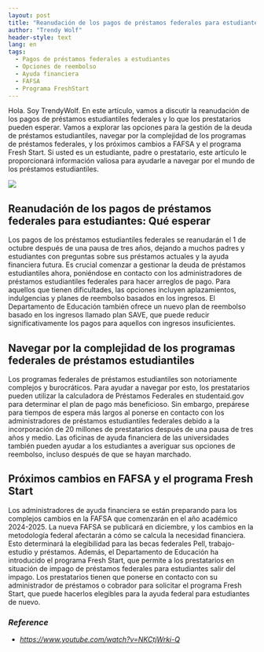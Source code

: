 ```yaml
---
layout: post
title: "Reanudación de los pagos de préstamos federales para estudiantes, gestión de la deuda, navegación por los programas de préstamos y próximos cambios"
author: "Trendy Wolf"
header-style: text
lang: en
tags:
  - Pagos de préstamos federales a estudiantes
  - Opciones de reembolso
  - Ayuda financiera
  - FAFSA
  - Programa FreshStart
---
```


Hola. Soy TrendyWolf. En este artículo, vamos a discutir la reanudación de los pagos de préstamos estudiantiles federales y lo que los prestatarios pueden esperar. Vamos a explorar las opciones para la gestión de la deuda de préstamos estudiantiles, navegar por la complejidad de los programas de préstamos federales, y los próximos cambios a FAFSA y el programa Fresh Start. Si usted es un estudiante, padre o prestatario, este artículo le proporcionará información valiosa para ayudarle a navegar por el mundo de los préstamos estudiantiles.

<img
    src="https://i.ytimg.com/vi/NKCtjWrki-Q/hqdefault.jpg"
/>


## Reanudación de los pagos de préstamos federales para estudiantes: Qué esperar
Los pagos de los préstamos estudiantiles federales se reanudarán el 1 de octubre después de una pausa de tres años, dejando a muchos padres y estudiantes con preguntas sobre sus préstamos actuales y la ayuda financiera futura. Es crucial comenzar a gestionar la deuda de préstamos estudiantiles ahora, poniéndose en contacto con los administradores de préstamos estudiantiles federales para hacer arreglos de pago. Para aquellos que tienen dificultades, las opciones incluyen aplazamientos, indulgencias y planes de reembolso basados en los ingresos. El Departamento de Educación también ofrece un nuevo plan de reembolso basado en los ingresos llamado plan SAVE, que puede reducir significativamente los pagos para aquellos con ingresos insuficientes.

## Navegar por la complejidad de los programas federales de préstamos estudiantiles
Los programas federales de préstamos estudiantiles son notoriamente complejos y burocráticos. Para ayudar a navegar por esto, los prestatarios pueden utilizar la calculadora de Préstamos Federales en studentaid.gov para determinar el plan de pago más beneficioso. Sin embargo, prepárese para tiempos de espera más largos al ponerse en contacto con los administradores de préstamos estudiantiles federales debido a la incorporación de 20 millones de prestatarios después de una pausa de tres años y medio. Las oficinas de ayuda financiera de las universidades también pueden ayudar a los estudiantes a averiguar sus opciones de reembolso, incluso después de que se hayan marchado.

## Próximos cambios en FAFSA y el programa Fresh Start
Los administradores de ayuda financiera se están preparando para los complejos cambios en la FAFSA que comenzarán en el año académico 2024-2025. La nueva FAFSA se publicará en diciembre, y los cambios en la metodología federal afectarán a cómo se calcula la necesidad financiera. Esto determinará la elegibilidad para las becas federales Pell, trabajo-estudio y préstamos. Además, el Departamento de Educación ha introducido el programa Fresh Start, que permite a los prestatarios en situación de impago de préstamos federales para estudiantes salir del impago. Los prestatarios tienen que ponerse en contacto con su administrador de préstamos o cobrador para solicitar el programa Fresh Start, que puede hacerlos elegibles para la ayuda federal para estudiantes de nuevo.


### _Reference_
- _https://www.youtube.com/watch?v=NKCtjWrki-Q_

